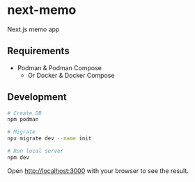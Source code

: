 # next-memo

Next.js memo app

## Requirements

- Podman & Podman Compose
    - Or Docker & Docker Compose

## Development

```sh
# Create DB
npm podman

# Migrate
npx migrate dev --name init

# Run local server
npm dev
```

Open [http://localhost:3000](http://localhost:3000) with your browser to see the result.
